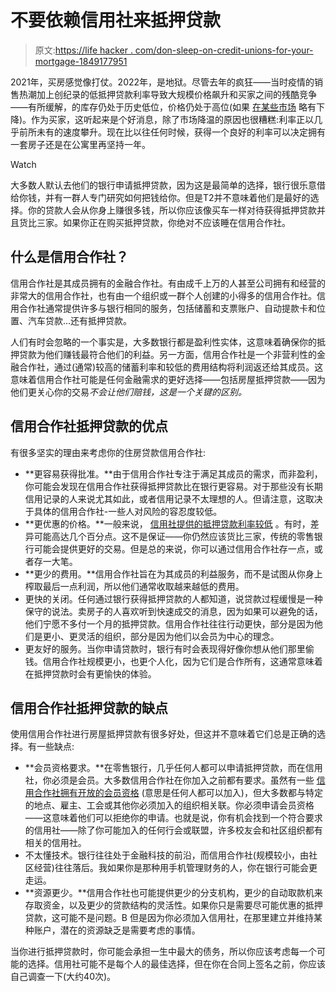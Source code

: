 # 不要依赖信用社来抵押贷款

> 原文:[https://life hacker . com/don-sleep-on-credit-unions-for-your-mortgage-1849177951](https://lifehacker.com/dont-sleep-on-credit-unions-for-your-mortgage-1849177951)

2021年，买房感觉像打仗。2022年，是地狱。尽管去年的疯狂——当时疫情的销售热潮加上创纪录的低抵押贷款利率导致大规模价格飙升和买家之间的残酷竞争——有所缓解，的库存仍处于历史低位，价格仍处于高位(如果 [在某些市场](https://www.yahoo.com/video/housing-prices-expected-drop-cities-220122194.html) 略有下降)。作为买家，这听起来是个好消息，除了市场降温的原因也很糟糕:利率正以几乎前所未有的速度攀升。现在比以往任何时候，获得一个良好的利率可以决定拥有一套房子还是在公寓里再坚持一年。

Watch

大多数人默认去他们的银行申请抵押贷款，因为这是最简单的选择，银行很乐意借给你钱，并有一群人专门研究如何把钱给你。但是T2并不意味着他们是最好的选择。你的贷款人会从你身上赚很多钱，所以你应该像买车一样对待获得抵押贷款并且货比三家。如果你正在购买抵押贷款，你绝对不应该睡在信用合作社。

## 什么是信用合作社？

信用合作社是其成员拥有的金融合作社。有由成千上万的人甚至公司拥有和经营的非常大的信用合作社，也有由一个组织或一群个人创建的小得多的信用合作社。信用合作社通常提供许多与银行相同的服务，包括储蓄和支票账户、自动提款卡和位置、汽车贷款...还有抵押贷款。

人们有时会忽略的一个事实是，大多数银行都是盈利性实体，这意味着确保你的抵押贷款为他们赚钱最符合他们的利益。另一方面，信用合作社是一个非营利性的金融合作社，通过(通常)较高的储蓄利率和较低的费用结构将利润返还给其成员。这意味着信用合作社可能是任何金融需求的更好选择——包括房屋抵押贷款——因为他们更关心你的交易*不会让他们赔钱，这是一个关键的区别。*

## 信用合作社抵押贷款的优点

有很多坚实的理由来考虑你的住房贷款信用合作社:

*   **更容易获得批准。**由于信用合作社专注于满足其成员的需求，而非盈利，你可能会发现在信用合作社获得抵押贷款比在银行更容易。对于那些没有长期信用记录的人来说尤其如此，或者信用记录不太理想的人。但请注意，这取决于具体的信用合作社-一些人对风险的容忍度较低。
*   **更优惠的价格。**一般来说， [信用社提供的抵押贷款利率较低](https://www.fool.com/the-ascent/research/credit-union-vs-bank-mortgage-interest-rates/) 。有时，差异可能高达几个百分点。这不是保证——你仍然应该货比三家，传统的零售银行可能会提供更好的交易。但是总的来说，你可以通过信用合作社存一点，或者存一大笔。
*   **更少的费用。**信用合作社旨在为其成员的利益服务，而不是试图从你身上榨取最后一点利润，所以他们通常收取越来越低的费用。
*   更快的关闭。任何通过银行获得抵押贷款的人都知道，说贷款过程缓慢是一种保守的说法。卖房子的人喜欢听到快速成交的消息，因为如果可以避免的话，他们宁愿不多付一个月的抵押贷款。信用合作社往往行动更快，部分是因为他们是更小、更灵活的组织，部分是因为他们以会员为中心的理念。
*   更友好的服务。当你申请贷款时，银行有时会表现得好像你想从他们那里偷钱。信用合作社规模更小，也更个人化，因为它们是合作所有，这通常意味着在抵押贷款时会有更愉快的体验。

## 信用合作社抵押贷款的缺点

使用信用合作社进行房屋抵押贷款有很多好处，但这并不意味着它们总是正确的选择。有一些缺点:

*   **会员资格要求。**在零售银行，几乎任何人都可以申请抵押贷款，而在信用社，你必须是会员。大多数信用合作社在你加入之前都有要求。虽然有一些 [信用合作社拥有开放的会员资格](https://www.businessinsider.com/personal-finance/credit-unions-anyone-can-join) (意思是任何人都可以加入)，但大多数都与特定的地点、雇主、工会或其他你必须加入的组织相关联。你必须申请会员资格——这意味着他们可以拒绝你的申请。也就是说，你有机会找到一个符合要求的信用社——除了你可能加入的任何行会或联盟，许多校友会和社区组织都有相关的信用社。
*   不太懂技术。银行往往处于金融科技的前沿，而信用合作社(规模较小，由社区经营)往往落后。我如果你是那种用手机管理财务的人，你在银行可能会更走运。
*   **资源更少。**信用合作社也可能提供更少的分支机构，更少的自动取款机来存取资金，以及更少的贷款结构的灵活性。如果你只是需要尽可能优惠的抵押贷款，这可能不是问题。B 但是因为你必须加入信用社，在那里建立并维持某种账户，潜在的资源缺乏是需要考虑的事情。

当你进行抵押贷款时，你可能会承担一生中最大的债务，所以你应该考虑每一个可能的选择。信用社可能不是每个人的最佳选择，但在你在合同上签名之前，你应该自己调查一下(大约40次)。